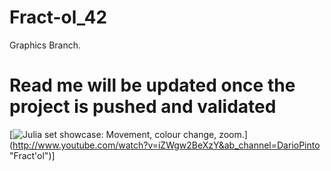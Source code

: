 # Fract-ol_42
Graphics Branch.

# Read me will be updated once the project is pushed and validated

[![Julia set showcase: Movement, colour change, zoom.](http://img.youtube.com/vi/iZWgw2BeXzY&ab_channel=DarioPinto/0.jpg)]
(http://www.youtube.com/watch?v=iZWgw2BeXzY&ab_channel=DarioPinto "Fract'ol")]
